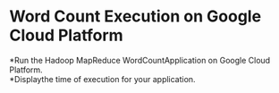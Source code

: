 # Word Count Execution on Google Cloud Platform

*Run the Hadoop MapReduce WordCountApplication on Google Cloud Platform. 
<br />
*Displaythe time of execution for your application.
